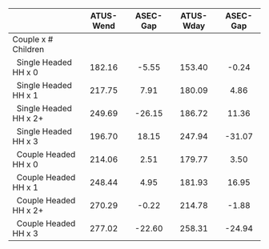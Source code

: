 
|                      |    ATUS-Wend |     ASEC-Gap |    ATUS-Wday |     ASEC-Gap |
| -------------------- | :----------: | :----------: | :----------: | :----------: |
| Couple x # Children  |              |              |              |              |
| &nbsp;&nbsp;Single Headed HH x 0 |       182.16 |        -5.55 |       153.40 |        -0.24 |
| &nbsp;&nbsp;Single Headed HH x 1 |       217.75 |         7.91 |       180.09 |         4.86 |
| &nbsp;&nbsp;Single Headed HH x 2+ |       249.69 |       -26.15 |       186.72 |        11.36 |
| &nbsp;&nbsp;Single Headed HH x 3 |       196.70 |        18.15 |       247.94 |       -31.07 |
| &nbsp;&nbsp;Couple Headed HH x 0 |       214.06 |         2.51 |       179.77 |         3.50 |
| &nbsp;&nbsp;Couple Headed HH x 1 |       248.44 |         4.95 |       181.93 |        16.95 |
| &nbsp;&nbsp;Couple Headed HH x 2+ |       270.29 |        -0.22 |       214.78 |        -1.88 |
| &nbsp;&nbsp;Couple Headed HH x 3 |       277.02 |       -22.60 |       258.31 |       -24.94 |

